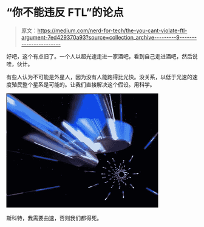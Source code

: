 # “你不能违反 FTL”的论点

> 原文：<https://medium.com/nerd-for-tech/the-you-cant-violate-ftl-argument-7ed429370a93?source=collection_archive---------9----------------------->

好吧，这个有点旧了。一个人以超光速走进一家酒吧，看到自己走进酒吧，然后说哇，伙计。

有些人认为不可能是外星人，因为没有人能跑得比光快。没关系，以低于光速的速度殖民整个星系是可能的。让我们直接解决这个假设。用科学。

![](img/c7c91d86e6f952c2be01accff770e33e.png)

斯科特，我需要曲速，否则我们都得死。